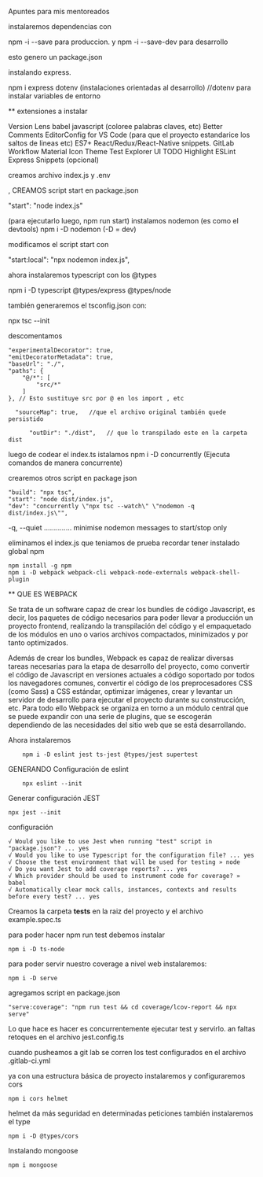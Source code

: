 Apuntes para mis mentoreados

instalaremos dependencias con 

npm -i --save para produccion.
y npm -i --save-dev para desarrollo 

esto genero un package.json


instalando express.


npm i express dotenv (instalaciones orientadas al desarrollo)
//dotenv para instalar variables de entorno

 ** extensiones a instalar 

Version Lens
babel javascript (coloree palabras claves, etc)
Better Comments 
EditorConfig for VS Code (para que el proyecto estandarice los saltos de lineas etc)
ES7+ React/Redux/React-Native snippets.
GitLab Workflow
Material Icon Theme
Test Explorer UI
TODO Highlight
ESLint
Express Snippets (opcional)

creamos archivo index.js y .env

, CREAMOS script start en package.json 

"start": "node index.js"

(para ejecutarlo luego, npm run start)
instalamos nodemon (es como el devtools)
npm i -D nodemon
(-D = dev)

modificamos el script start con 

"start:local": "npx nodemon index.js",



ahora instalaremos typescript con los @types

npm i -D typescript @types/express @types/node

también generaremos el tsconfig.json con:

npx tsc --init

descomentamos 
```
"experimentalDecorator": true,
"emitDecoratorMetadata": true,
"baseUrl": "./", 
"paths": {
    "@/*": [
        "src/*"
    ]
}, // Esto sustituye src por @ en los import , etc

  "sourceMap": true,   //que el archivo original también quede persistido

      "outDir": "./dist",   // que lo transpilado este en la carpeta dist
```

luego de codear el index.ts
istalamos 
npm i -D concurrently (Ejecuta comandos de manera concurrente)

crearemos otros script en package json

```
"build": "npx tsc",
"start": "node dist/index.js",
"dev": "concurrently \"npx tsc --watch\" \"nodemon -q dist/index.js\"",
```
-q, --quiet .............. minimise nodemon messages to start/stop only

eliminamos el index.js que teniamos de prueba
recordar tener instalado global npm

```
npm install -g npm
npm i -D webpack webpack-cli webpack-node-externals webpack-shell-plugin
```
**  QUE ES WEBPACK

Se trata de un software capaz de crear los bundles de código Javascript, es decir, los paquetes de código necesarios para poder llevar a producción un proyecto frontend, realizando la transpilación del código y el empaquetado de los módulos en uno o varios archivos compactados, minimizados y por tanto optimizados.

Además de crear los bundles, Webpack es capaz de realizar diversas tareas necesarias para la etapa de desarrollo del proyecto, como convertir el código de Javascript en versiones actuales a código soportado por todos los navegadores comunes, convertir el código de los preprocesadores CSS (como Sass) a CSS estándar, optimizar imágenes, crear y levantar un servidor de desarrollo para ejecutar el proyecto durante su construcción, etc. Para todo ello Webpack se organiza en torno a un módulo central que se puede expandir con una serie de plugins, que se escogerán dependiendo de las necesidades del sitio web que se está desarrollando.


Ahora instalaremos 

```
    npm i -D eslint jest ts-jest @types/jest supertest
```

GENERANDO Configuración de eslint

```
    npx eslint --init
```
Generar configuración JEST

```
npx jest --init
```
configuración 

```
√ Would you like to use Jest when running "test" script in "package.json"? ... yes
√ Would you like to use Typescript for the configuration file? ... yes
√ Choose the test environment that will be used for testing » node
√ Do you want Jest to add coverage reports? ... yes
√ Which provider should be used to instrument code for coverage? » babel
√ Automatically clear mock calls, instances, contexts and results before every test? ... yes
```

Creamos la carpeta __tests__ en la raiz del proyecto
y el archivo example.spec.ts

para poder hacer npm run test debemos instalar 

```
npm i -D ts-node
```

para poder servir nuestro coverage a nivel web instalaremos:

```
npm i -D serve
```

agregamos script en package.json

```
"serve:coverage": "npm run test && cd coverage/lcov-report && npx serve"
```
Lo que hace es hacer es concurrentemente ejecutar test y servirlo.
an faltas retoques en el archivo jest.config.ts

cuando pusheamos a git lab se corren los test configurados en el archivo .gitlab-ci.yml

ya con una estructura básica de proyecto instalaremos y configuraremos cors

```
npm i cors helmet
```
helmet da más seguridad en determinadas peticiones
también instalaremos el type

```
npm i -D @types/cors
```

Instalando mongoose 
```
npm i mongoose
```